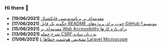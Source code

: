 ### Hi there 👋

<!-- posts -->
* **[19/06/2021]** [مقدمه‌ای بر برنامه‌نویسی فانکشنال](https://liara.ir/blog/%d9%85%d9%82%d8%af%d9%85%d9%87%e2%80%8c%d8%a7%db%8c-%d8%a8%d8%b1-%d8%a8%d8%b1%d9%86%d8%a7%d9%85%d9%87%e2%80%8c%d9%86%d9%88%db%8c%d8%b3%db%8c-%d9%81%d8%a7%d9%86%da%a9%d8%b4%d9%86%d8%a7%d9%84/ "مقدمه‌ای بر برنامه‌نویسی فانکشنال")
* **[17/06/2021]** [چگونه یک فایل README خوب برای پروژه‌های GitHub بنویسیم؟](https://liara.ir/blog/%da%86%da%af%d9%88%d9%86%d9%87-%db%8c%da%a9-%d9%81%d8%a7%db%8c%d9%84-readme-%d8%ae%d9%88%d8%a8-%d8%a8%d8%b1%d8%a7%db%8c-%d9%be%d8%b1%d9%88%da%98%d9%87%e2%80%8c%d9%87%d8%a7%db%8c-github-%d8%a8%d9%86/ "چگونه یک فایل README خوب برای پروژه‌های GitHub بنویسیم؟")
* **[15/06/2021]** [مقدمه‌ای بر Web Accessibility برای تازه کارها](https://liara.ir/blog/%d9%85%d9%82%d8%af%d9%85%d9%87%e2%80%8c%d8%a7%db%8c-%d8%a8%d8%b1-web-accessibility-%d8%a8%d8%b1%d8%a7%db%8c-%d8%aa%d8%a7%d8%b2%d9%87-%da%a9%d8%a7%d8%b1%d9%87%d8%a7/ "مقدمه‌ای بر Web Accessibility برای تازه کارها")
* **[13/06/2021]** [شرح حمله CSRF به زبان ساده](https://liara.ir/blog/%d8%b4%d8%b1%d8%ad-%d8%ad%d9%85%d9%84%d9%87-csrf-%d8%a8%d9%87-%d8%b2%d8%a8%d8%a7%d9%86-%d8%b3%d8%a7%d8%af%d9%87/ "شرح حمله CSRF به زبان ساده")
* **[11/06/2021]** [تشخیص هوشمند خطاها با Laravel Microscope](https://liara.ir/blog/%d8%aa%d8%b4%d8%ae%db%8c%d8%b5-%d9%87%d9%88%d8%b4%d9%85%d9%86%d8%af-%d8%ae%d8%b7%d8%a7%d9%87%d8%a7-%d8%a8%d8%a7-laravel-microscope/ "تشخیص هوشمند خطاها با Laravel Microscope")<!-- /posts -->
